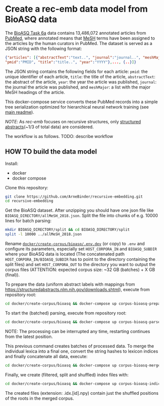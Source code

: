 # Create a rec-emb data model from BioASQ data

The [BioASQ Task 6a](http://bioasq.org/participate/challenges) data contains 13,486,072 annotated articles
 from [PubMed](https://www.ncbi.nlm.nih.gov/pubmed/), where annotated means that [MeSH](https://www.nlm.nih.gov/mesh/)
 terms have been assigned to the articles by the human curators in PubMed.
The dataset is served as a JSON string with the following format:
```json
{"articles": [{"abstractText":"text..", "journal":"journal..", "meshMajor":["mesh1",...,"meshN"],
"pmid":"PMID", "title":"title..", "year":"YYYY"},..., {..}]}
```
The JSON string contains the following fields for each article:
`pmid`: the unique identifier of each article,
`title`: the title of the article,
`abstractText`: the abstract of the article,
`year`: the year the article was published,
`journal`: the journal the article was published, and
`meshMajor`: a list with the major MeSH headings of the article.

This docker-compose service converts these PubMed records into a simple tree serialization optimized for hierarchical neural
network training (see [main readme](../../../README.md)).

*NOTE*: As *rec-emb* focuses on recursive structures, only
[structured abstracts](https://www.nlm.nih.gov/bsd/policy/structured_abstracts.html)(~1/3 of total data) are considered.

The workflow is as follows. TODO: describe workflow


## HOW TO build the data model

Install:
 * docker
 * docker compose

Clone this repository:
```bash
git clone https://github.com/ArneBinder/recursive-embedding.git
cd recursive-embedding
```

Get the BioASQ dataset. After unzipping you should have one json file like `BIOASQ_DIRECTORY/allMeSH_2018.json`.
Split the file into chunks of e.g. 10000 lines for batch parsing:
```bash
mkdir BIOASQ_DIRECTORY/split && cd BIOASQ_DIRECTORY/split
split -l 10000 ../allMeSH_2018.json
```

Rename [`docker/create-corpus/bioasq/.env.dev`](.env.dev) (or copy) to `.env` and configure its parameters, especially set `HOST_CORPORA_IN` and `BIOASQ_SUBDIR` where your BioASQ data is located (The concatenated path `HOST_CORPORA_IN/BIOASQ_SUBDIR` has to point to the directory containing the split files) and set `HOST_CORPORA_OUT` to the directory you want to output the corpus files (ATTENTION: expected corpus size: ~32 GB (batches) + X GB (final)).

To prepare the data (uniform abstract labels with mappings from https://structuredabstracts.nlm.nih.gov/downloads.shtml), execute from repository root:
```bash
cd docker/create-corpus/bioasq && docker-compose up corpus-bioasq-prepare
```

To start the (batched) parsing, execute from repository root:

```bash
cd docker/create-corpus/bioasq && docker-compose up corpus-bioasq-parse
```
NOTE: The processing can be interrupted any time, restarting continues from the latest position.

This previous command creates batches of processed data. To merge the individual lexica into a final one, convert the string hashes to lexicon indices and finally concatenate all data, execute:
```bash
cd docker/create-corpus/bioasq && docker-compose up corpus-bioasq-merge
```

Finally, we create (filtered, split and shuffled) index files with:
```bash
cd docker/create-corpus/bioasq && docker-compose up corpus-bioasq-indices
```
The created files (extension: .idx.[id].npy) contain just the shuffled positions of the roots in the merged corpus.
